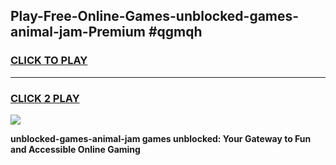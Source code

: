 
## Play-Free-Online-Games-unblocked-games-animal-jam-Premium #qgmqh
<h3>
<a href="https://premium.freeplayer.one?title=unblocked-games-animal-jam&ref=8M">CLICK TO PLAY</a></h3>
<hr>

<h3>
<a href="https://premium.freeplayer.one?title=unblocked-games-animal-jam&ref=8M">CLICK 2 PLAY</a>
  
</h3>

<a href="https://premium.freeplayer.one?title=unblocked-games-animal-jam&ref=8M"><img src="https://clearcache.store/games.png"></a>


**unblocked-games-animal-jam games unblocked: Your Gateway to Fun and Accessible Online Gaming**
